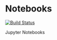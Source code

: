 # Notebooks 

[![Build Status](https://travis-ci.com/oleksis/notebooks.svg?branch=master)](https://travis-ci.com/oleksis/notebooks)

Jupyter Notebooks
